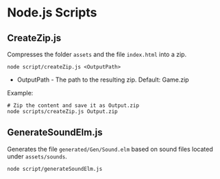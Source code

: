 # Node.js Scripts

## CreateZip.js

Compresses the folder `assets` and the file `index.html` into a zip.

```
node script/createZip.js <OutputPath>
```

* OutputPath - The path to the resulting zip.
    Default: Game.zip

Example:

```
# Zip the content and save it as Output.zip
node scripts/createZip.js Output.zip
```

## GenerateSoundElm.js

Generates the file `generated/Gen/Sound.elm` based on sound files located under `assets/sounds`.

```
node script/generateSoundElm.js
```